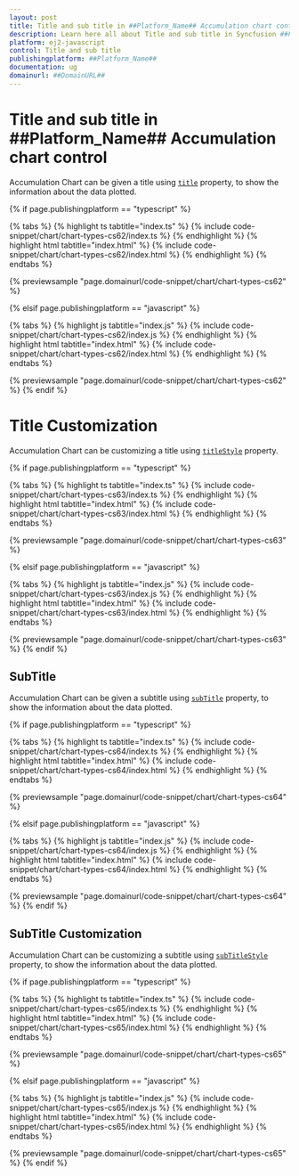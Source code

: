 ```yaml
---
layout: post
title: Title and sub title in ##Platform_Name## Accumulation chart control | Syncfusion
description: Learn here all about Title and sub title in Syncfusion ##Platform_Name## Accumulation chart control of Syncfusion Essential JS 2 and more.
platform: ej2-javascript
control: Title and sub title 
publishingplatform: ##Platform_Name##
documentation: ug
domainurl: ##DomainURL##
---
```


# Title and sub title in ##Platform_Name## Accumulation chart control

Accumulation Chart can be given a title using [`title`](../api/accumulation-chart/accumulationChartModel/#title) property, to show the information about the data plotted.

{% if page.publishingplatform == "typescript" %}

 {% tabs %}
{% highlight ts tabtitle="index.ts" %}
{% include code-snippet/chart/chart-types-cs62/index.ts %}
{% endhighlight %}
{% highlight html tabtitle="index.html" %}
{% include code-snippet/chart/chart-types-cs62/index.html %}
{% endhighlight %}
{% endtabs %}
        
{% previewsample "page.domainurl/code-snippet/chart/chart-types-cs62" %}

{% elsif page.publishingplatform == "javascript" %}

{% tabs %}
{% highlight js tabtitle="index.js" %}
{% include code-snippet/chart/chart-types-cs62/index.js %}
{% endhighlight %}
{% highlight html tabtitle="index.html" %}
{% include code-snippet/chart/chart-types-cs62/index.html %}
{% endhighlight %}
{% endtabs %}

{% previewsample "page.domainurl/code-snippet/chart/chart-types-cs62" %}
{% endif %}

# Title Customization

Accumulation Chart can be customizing a title using [`titleStyle`](../api/accumulation-chart/accumulationChartModel/#titlestyle) property.

{% if page.publishingplatform == "typescript" %}

 {% tabs %}
{% highlight ts tabtitle="index.ts" %}
{% include code-snippet/chart/chart-types-cs63/index.ts %}
{% endhighlight %}
{% highlight html tabtitle="index.html" %}
{% include code-snippet/chart/chart-types-cs63/index.html %}
{% endhighlight %}
{% endtabs %}
        
{% previewsample "page.domainurl/code-snippet/chart/chart-types-cs63" %}

{% elsif page.publishingplatform == "javascript" %}

{% tabs %}
{% highlight js tabtitle="index.js" %}
{% include code-snippet/chart/chart-types-cs63/index.js %}
{% endhighlight %}
{% highlight html tabtitle="index.html" %}
{% include code-snippet/chart/chart-types-cs63/index.html %}
{% endhighlight %}
{% endtabs %}

{% previewsample "page.domainurl/code-snippet/chart/chart-types-cs63" %}
{% endif %}

## SubTitle

Accumulation Chart can be given a subtitle using [`subTitle`](../api/accumulation-chart/accumulationChartModel/#subtitle) property, to show the information about the data plotted.

{% if page.publishingplatform == "typescript" %}

 {% tabs %}
{% highlight ts tabtitle="index.ts" %}
{% include code-snippet/chart/chart-types-cs64/index.ts %}
{% endhighlight %}
{% highlight html tabtitle="index.html" %}
{% include code-snippet/chart/chart-types-cs64/index.html %}
{% endhighlight %}
{% endtabs %}
        
{% previewsample "page.domainurl/code-snippet/chart/chart-types-cs64" %}

{% elsif page.publishingplatform == "javascript" %}

{% tabs %}
{% highlight js tabtitle="index.js" %}
{% include code-snippet/chart/chart-types-cs64/index.js %}
{% endhighlight %}
{% highlight html tabtitle="index.html" %}
{% include code-snippet/chart/chart-types-cs64/index.html %}
{% endhighlight %}
{% endtabs %}

{% previewsample "page.domainurl/code-snippet/chart/chart-types-cs64" %}
{% endif %}

## SubTitle Customization

Accumulation Chart can be customizing a subtitle using [`subTitleStyle`](../api/accumulation-chart/accumulationChartModel/#subtitlestyle) property, to show the information about the data plotted.

{% if page.publishingplatform == "typescript" %}

 {% tabs %}
{% highlight ts tabtitle="index.ts" %}
{% include code-snippet/chart/chart-types-cs65/index.ts %}
{% endhighlight %}
{% highlight html tabtitle="index.html" %}
{% include code-snippet/chart/chart-types-cs65/index.html %}
{% endhighlight %}
{% endtabs %}
        
{% previewsample "page.domainurl/code-snippet/chart/chart-types-cs65" %}

{% elsif page.publishingplatform == "javascript" %}

{% tabs %}
{% highlight js tabtitle="index.js" %}
{% include code-snippet/chart/chart-types-cs65/index.js %}
{% endhighlight %}
{% highlight html tabtitle="index.html" %}
{% include code-snippet/chart/chart-types-cs65/index.html %}
{% endhighlight %}
{% endtabs %}

{% previewsample "page.domainurl/code-snippet/chart/chart-types-cs65" %}
{% endif %}
